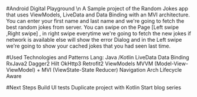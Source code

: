 #Android Digital Playground \n
A Sample project of the Random Jokes app that uses ViewModels, LiveData and Data Binding with an MVI architecture.
You can enter your first name and last name and we're going to fetch the best random jokes from server. You can swipe on the Page [Left swipe ,Right swipe] , 
in right swipe everytime we're going to fetch the new jokes if network is available else will show the error Dialog and in the Left swipe we're going to show your cached jokes that you had seen last time.

#Used Technologies and Patterns
Lang: Java /Kotlin
LiveData
Data Binding
RxJava2
Dagger2
Hilt
OkHttp3
Retrofit2
ViewModels
MVVM (Model-View-ViewModel) + MVI (ViewState-State Reducer)
Navigation Arch
Lifecycle Aware


#Next Steps
Build UI tests
Duplicate project with Kotlin
Start blog series
